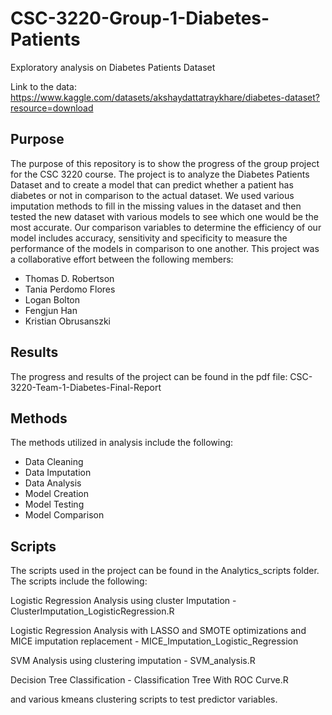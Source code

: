 # CSC-3220-Group-1-Diabetes-Patients
Exploratory analysis on Diabetes Patients Dataset

Link to the data:
https://www.kaggle.com/datasets/akshaydattatraykhare/diabetes-dataset?resource=download

## Purpose
The purpose of this repository is to show the progress of the group project for the CSC 3220 course. 
The project is to analyze the Diabetes Patients Dataset and to create a model that can predict whether a patient has diabetes or not in comparison to the actual dataset.
We used various imputation methods to fill in the missing values in the dataset and then tested the new dataset with various models to see which one would be the most accurate.
Our comparison variables to determine the efficiency of our model includes accuracy, sensitivity and specificity to measure the performance of the models in comparison to one another.
This project was a collaborative effort between the following members:
- Thomas D. Robertson
- Tania Perdomo Flores
- Logan Bolton
- Fengjun Han
- Kristian Obrusanszki

## Results
The progress and results of the project can be found in the pdf file: CSC-3220-Team-1-Diabetes-Final-Report

## Methods
The methods utilized in analysis include the following:
- Data Cleaning
- Data Imputation
- Data Analysis
- Model Creation
- Model Testing
- Model Comparison

## Scripts
The scripts used in the project can be found in the Analytics_scripts folder. The scripts include the following:

Logistic Regression Analysis using cluster Imputation - ClusterImputation_LogisticRegression.R

Logistic Regression Analysis with LASSO and SMOTE optimizations and MICE imputation replacement - MICE_Imputation_Logistic_Regression

SVM Analysis using clustering imputation - SVM_analysis.R

Decision Tree Classification - Classification Tree With ROC Curve.R

and various kmeans clustering scripts to test predictor variables.

